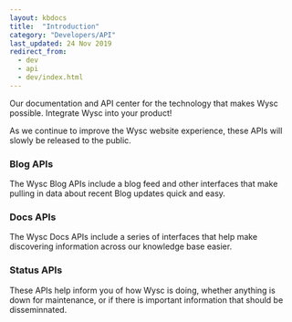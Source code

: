 ```yaml
---
layout: kbdocs
title:  "Introduction"
category: "Developers/API"
last_updated: 24 Nov 2019
redirect_from:
  - dev
  - api
  - dev/index.html
---
```


Our documentation and API center for the technology that makes Wysc possible. Integrate Wysc into your product!

As we continue to improve the Wysc website experience, these APIs will slowly be released to the public.

### Blog APIs

The Wysc Blog APIs include a blog feed and other interfaces that make pulling in data about recent Blog updates quick and easy.

### Docs APIs

The Wysc Docs APIs include a series of interfaces that help make discovering information across our knowledge base easier.

### Status APIs

These APIs help inform you of how Wysc is doing, whether anything is down for maintenance, or if there is important information that should be disseminnated.